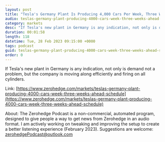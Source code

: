 ```yaml
---
layout: post
title: "Tesla's Germany Plant Is Producing 4,000 Cars Per Week, Three Weeks Ahead Of Schedule"
audio: teslas-germany-plant-producing-4000-cars-week-three-weeks-ahead-schedule-0
category: markets
desc: "If Tesla's new plant in Germany is any indication, not only is demand not a problem, but the company is moving along efficiently and firing on all cylinders. "
duration: 00:01:58
length: 118
datetime: Tue, 28 Feb 2023 09:15:00 +0000
tags: podcast
guid: teslas-germany-plant-producing-4000-cars-week-three-weeks-ahead-schedule-0
order: 0
---
```

If Tesla's new plant in Germany is any indication, not only is demand not a problem, but the company is moving along efficiently and firing on all cylinders. 

Link: [https://www.zerohedge.com/markets/teslas-germany-plant-producing-4000-cars-week-three-weeks-ahead-schedule](https://www.zerohedge.com/markets/teslas-germany-plant-producing-4000-cars-week-three-weeks-ahead-schedule)

About: The Zerohedge Podcast is a non-commercial, automated program, designed to give people a way to get news from Zerohedge in an audio format.  I am actively working on tweaking and improving the setup to create a better listening experience (February 2023).  Suggestions are welcome: [zerohedgePodcast@outlook.com](mailto:zerohedgePodcast@outlook.com)